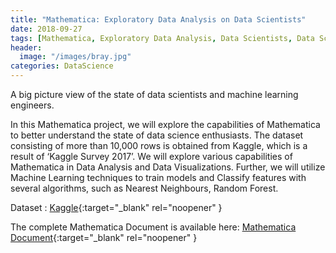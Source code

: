 ```yaml
---
title: "Mathematica: Exploratory Data Analysis on Data Scientists"
date: 2018-09-27
tags: [Mathematica, Exploratory Data Analysis, Data Scientists, Data Science, Machine Learning, EDA]
header:
  image: "/images/bray.jpg"
categories: DataScience
---
```


A big picture view of the state of data scientists and machine learning engineers.

In this Mathematica project, we will explore the capabilities of Mathematica to better understand the state of data science enthusiasts. The dataset consisting of more than 10,000 rows is obtained from Kaggle, which is a result of ‘Kaggle Survey 2017’. We will explore various capabilities of Mathematica in Data Analysis and Data Visualizations. Further, we will utilize Machine Learning techniques to train models and Classify features with several algorithms, such as Nearest Neighbours, Random Forest.

Dataset : [Kaggle](https://www.kaggle.com/kaggle/kaggle-survey-2017){:target="_blank" rel="noopener" }

The complete Mathematica Document is available here:
[Mathematica Document](https://abhishek7kulkarni.github.io/mathematica/eda.pdf){:target="_blank" rel="noopener" }

